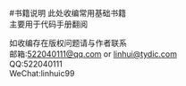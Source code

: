 #书籍说明
此处收编常用基础书籍<br/>
主要用于代码手册翻阅<br/>

如收编存在版权问题请与作者联系<br/>
邮箱:522040111@qq.com or linhui@tydic.com <br/>
QQ:522040111<br/>
WeChat:linhuic99
